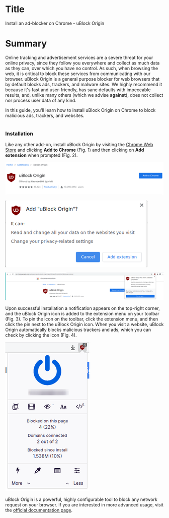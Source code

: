 # Title  #
Install an ad-blocker on Chrome - uBlock Origin

# Summary #

Online tracking and advertisement services are a severe threat for your online
privacy, since they follow you everywhere and collect as much data as they can,
over which you have no control. As such, when browsing the web, it is critical
to block these services from communicating with our browser. uBlock Origin is a
general purpose blocker for web browsers that by default blocks ads, trackers,
and malware sites. We highly recommend it because it's fast and user-friendly,
has sane defaults with impeccable results, and, unlike many others (which we
advise **against**), does not collect nor process user data of any kind.

In this guide, you'll learn how to install uBlock Origin on Chrome to block
malicious ads, trackers, and websites.
# 

### Installation ###
Like any other add-on, install uBlock Origin by visiting the [Chrome Web
Store](https://chrome.google.com/webstore/detail/ublock-origin/cjpalhdlnbpafiamejdnhcphjbkeiagm)
and clicking **Add to Chrome** (Fig. 1) and then clicking on **Add extension**
when prompted (Fig. 2).

![Fig. 1: Download uBlock Origin](../images/Chrome/ublock-add.png)

![Fig. 2: Add uBlock Origin to Chrome](../images/Chrome/ublock-prompt.png)

![Fig. 3: Notification of successful installation](../images/Chrome/ublock-notify.png)

Upon successful installation a notification appears on the top-right corner, and
the uBlock Origin icon is added to the extension menu on your toolbar (Fig. 3).
To pin the icon on the toolbar, click the extension menu, and then click the pin
next to the uBlock Origin icon. When you visit a website, uBlock Origin
automatically blocks malicious trackers and ads, which you can check by clicking
the icon (Fig. 4).

![Fig. 4: uBlock Origin pop-up interface](../images/Chrome/ublock-test.png)

uBlock Origin is a powerful, highly configurable tool to block any network
request on your browser. If you are interested in more advanced usage, visit the [official
documentation page](https://github.com/gorhill/uBlock/wiki).
